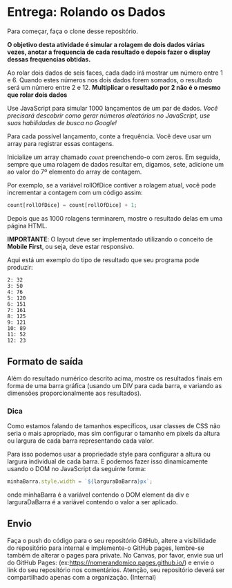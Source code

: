 
# Entrega: Rolando os Dados

Para começar, faça o clone desse repositório.

**O objetivo desta atividade é simular a rolagem de dois dados várias vezes, anotar a frequencia de cada resultado e depois fazer o display dessas frequencias obtidas.**

Ao rolar dois dados de seis faces, cada dado irá mostrar um número entre 1 e 6. Quando estes números nos dois dados forem somados, o resultado será um número entre 2 e 12. **Multiplicar o resultado por 2 não é o mesmo que rolar dois dados**

Use JavaScript para simular 1000 lançamentos de um par de dados. *Você precisará descobrir como gerar números aleatórios no JavaScript, use suas habilidades de busca no Google!*

Para cada possível lançamento, conte a frequência. Você deve usar um array para registrar essas contagens.

Inicialize um array chamado *`count`* preenchendo-o com zeros. Em seguida, sempre que uma rolagem de dados resultar em, digamos, sete, adicione um ao valor do 7º elemento do array de contagem.

Por exemplo, se a variável rollOfDice contiver a rolagem atual, você pode incrementar a contagem com um código assim:

```js
count[rollOfDice] = count[rollOfDice] + 1;
```

Depois que as 1000 rolagens terminarem, mostre o resultado delas em uma página HTML.

__IMPORTANTE__: O layout deve ser implementado utilizando o conceito de __Mobile First__, ou seja, deve estar responsivo.

Aqui está um exemplo do tipo de resultado que seu programa pode produzir:

```
2: 32  
3: 50  
4: 76  
5: 120  
6: 151  
7: 161  
8: 125  
9: 121  
10: 89  
11: 52  
12: 23
```

## Formato de saída
Além do resultado numérico descrito acima, mostre os resultados finais em forma de uma barra gráfica (usando um DIV para cada barra, e variando as dimensões proporcionalmente aos resultados).

### Dica
Como estamos falando de tamanhos específicos, usar classes de CSS não seria o mais apropriado, mas sim configurar o tamanho em pixels da altura ou largura de cada barra representando cada valor.

Para isso podemos usar a propriedade style para configurar a altura ou largura individual de cada barra. E podemos fazer isso dinamicamente usando o DOM no JavaScript da seguinte forma:

```javascript
minhaBarra.style.width = `${larguraDaBarra}px`;
```

onde minhaBarra é a variável contendo o DOM element da div e larguraDaBarra é a variável contendo o valor a ser aplicado.

## Envio

Faça o push do código para o seu repositório GitHub, altere a visibilidade do repositório para internal e implemente-o GitHub pages, lembre-se também de alterar o pages para private. No Canvas, por favor, envie sua url do GitHub Pages: (ex:https://nomerandomico.pages.github.io/) e envie o link do seu repositório nos comentários. Atenção, seu repositório deverá ser compartilhado apenas com a organização. (Internal)

